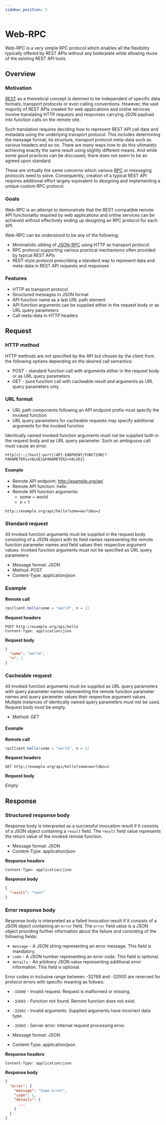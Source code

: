 ```yaml
---
sidebar_position: 5
---
```


# Web-RPC

Web-RPC is a very simple RPC protocol which enables all the flexibility typically offered by REST APIs without any
boilerplate while allowing reuse of the existing REST API tools.


## Overview

### Motivation

[REST](https://en.wikipedia.org/wiki/Representational_state_transfer) as a theoretical concept is deemed to be
independent of specific data formats, transport protocols or even calling conventions. However, the vast majority of
REST APIs created for web applications and online services involve translating HTTP requests and responses carrying
JSON payload into function calls on the remote site.

Such translation requires deciding how to represent REST API call data and metadata using the underlying transport
protocol. This includes determining the message format, its structure, transport protocol meta-data such as various
headers and so on. There are many ways how to do this ultimately achieving exactly the same result using slightly
different means. And while some good practices can be discussed, there does not seem to be an agreed upon standard.

These are virtually the same concerns which various [RPC](https://en.wikipedia.org/wiki/Remote_procedure_call) or
messaging protocols need to solve. Consequently, creation of a typical REST API requires additional effort largely
equivalent to designing and implementing a unique custom RPC protocol.


### Goals

Web-RPC is an attempt to demonstrate that the REST-compatible remote API functionality required by web applications
and online services can be achieved without effectively ending up designing an RPC protocol for each API.

Web-RPC can be understood to be any of the following:
- Minimalistic sibling of [JSON-RPC](https://www.jsonrpc.org/specification) using HTTP as transport protocol
- RPC protocol supporting various practical mechanisms often provided by typical REST APIs
- REST-style protocol prescribing a standard way to represent data and meta-data in REST API requests and responses


### Features

- HTTP as transport protocol
- Structured messages in JSON format
- API function name as a last URL path element
- API function arguments can be supplied either in the request body or as URL query parameters
- Call meta-data in HTTP headers


## Request

### HTTP method

HTTP methods are not specified by the API but chosen by the client from the following options
depending on the desired call semantics:
- POST - standard function call with arguments either in the request body or as URL query parameters
- GET - pure function call with cacheable result and arguments as URL query parameters only

### URL format

- URL path components following an API endpoint prefix must specify the invoked function
- URL query parameters for cacheable requests may specify additional arguments for the invoked function

Identically named invoked function arguments must not be supplied both in the request body and as URL query parameter.
Such an ambiguous call must cause an error.

```http
http[s]:://host[:port]/API-ENDPOINT/FUNCTION[?PARAMETER1=VALUE1&PARAMETER2=VALUE2]
```

#### Example

- Remote API endpoint: http://example.org/api
- Remote API function: hello
- Remote API function arguments:
  * some = world
  * n = 1

```http
http://example.org/api/hello?some=world&n=1
```

### Standard request

All invoked function arguments must be supplied in the request body consisting of a JSON object with its field names
representing the remote function parameter names and field values their respective argument values. Invoked function
arguments must not be specified as URL query parameters

- Message format: JSON
- Method: POST
- Content-Type: application/json

### Example

**Remote call**

```scala
rpcClient.hello(some = "world", n = 1)
```

**Request headers**

```http
POST http://example.org/api/hello
Content-Type: application/json
```

**Request body**

```json
{
  "some": "world",
  "n": 1
}
```

### Cacheable request

All invoked function arguments must be supplied as URL query parameters with query parameter names representing the
remote function parameter names and query parameter values their respective argument values. Multiple instances of
identically named query parameters must not be used. Request body must be empty.

- Method: GET

#### Example

**Remote call**

```scala
rpcClient.hello(some = "world", n = 1)
```

**Request headers**

```http
GET http://example.org/api/hello?some=world&n=1
```

**Request body**

*Empty*


## Response

### Structured response body

Response body is interpreted as a successful invocation result if it consists of a JSON object containing a `result`
field. The `result` field value represents the return value of the invoked remote function.

- Message format: JSON
- Content-Type: application/json

**Response headers**

```http
Content-Type: application/json
```

**Response body**

```json
{
  "result": "test"
}
```

### Error response body

Response body is interpreted as a failed invocation result if it consists of a JSON object containing an `error` field.
The `error` field value is a JSON object providing further information about the failure and consisting of the following
fields:

- `message` - A JSON string representing an error message. This field is mandatory.
- `code` - A JSON number representing an error code. This field is optional.
- `details` - An arbitrary JSON value representing additional error information. This field is optional.

Error codes in inclusive range between -32768 and -32000 are reserved for protocol errors with specific meaning as follows:

- `-32600` - Invalid request. Request is malformed or missing.
- `-32601` - Function not found. Remote function does not exist.
- `-32602` - Invalid arguments. Supplied arguments have incorrect data type.
- `-32603` - Server error. Internal request processing error.

- Message format: JSON
- Content-Type: application/json

**Response headers**

```http
Content-Type: application/json
```

**Response body**

```json
{
  "error": {
    "message": "Some error",
    "code": 1,
    "details": {
      ...
    }
  }
}
```
